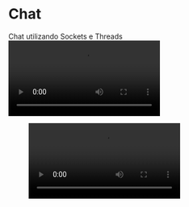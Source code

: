 # Chat
Chat utilizando Sockets e Threads
![](midia/video.mp4)
<figure class="video_container">
  <video controls="true" allowfullscreen="true">
    <source src="midia/video.mp4" type="video/mp4">
  </video>
</figure>
